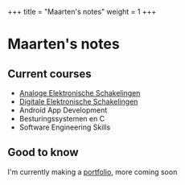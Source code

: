+++
title =  "Maarten's notes"
weight = 1
+++

# Maarten's notes

## Current courses

- [Analoge Elektronische Schakelingen](/courses/ansch/)
- [Digitale Elektronische Schakelingen](/courses/disch/)
- Android App Development
- Besturingssystemen en C
- Software Engineering Skills

## Good to know

I'm currently making a [portfolio](https://maarteng18.github.io/), more coming soon